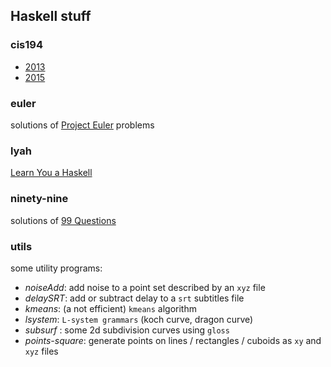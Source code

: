 Haskell stuff
-----------

### cis194

- [2013](http://www.seas.upenn.edu/~cis194/fall14/spring13/index.html)
- [2015](http://www.seas.upenn.edu/~cis194/)

### euler

solutions of [Project Euler](http://projecteuler.net) problems

### lyah

[Learn You a Haskell](http://learnyouahaskell.com)

### ninety-nine

solutions of [99 Questions](http://www.haskell.org/haskellwiki/99_questions)

### utils

some  utility programs:

* *noiseAdd*: add noise to a point set described by an `xyz` file
* *delaySRT*: add or subtract delay to a `srt` subtitles file
* *kmeans*: (a not efficient) `kmeans` algorithm
* *lsystem*: `L-system grammars` (koch curve, dragon curve)
* *subsurf* : some 2d subdivision curves using `gloss`
* *points-square*: generate points on lines / rectangles / cuboids as `xy` and `xyz` files
